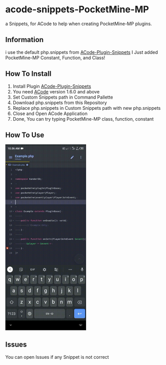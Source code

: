 # acode-snippets-PocketMine-MP
a Snippets, for ACode to help when creating PocketMine-MP plugins.

## Information
i use the default php.snippets from [ACode-Plugin-Snippets](https://github.com/deadlyjack/acode-plugin-snippets#readme) I Just added PocketMine-MP Constant, Function, and Class!

## How To Install
1. Install Plugin [ACode-Plugin-Snippets](https://github.com/deadlyjack/acode-plugin-snippets#readme)
2. You need [ACode](https://play.google.com/store/apps/details?id=com.foxdebug.acodefree) version 1.6.0 and above
3. Set Custom Snippets path in Command Pallette
4. Download php.snippets from this Repository
5. Replace php.snippets in Custom Snippets path with new php.snippets
6. Close and Open ACode Application
7. Done, You can try typing PocketMine-MP class, function, constant

## How To Use
<img src="https://raw.githubusercontent.com/XanderID/acode-snippets-PocketMine-MP/main/.assets/how-to-use.gif" height="50%" width="50%" />

## Issues
You can open Issues if any Snippet is not correct
